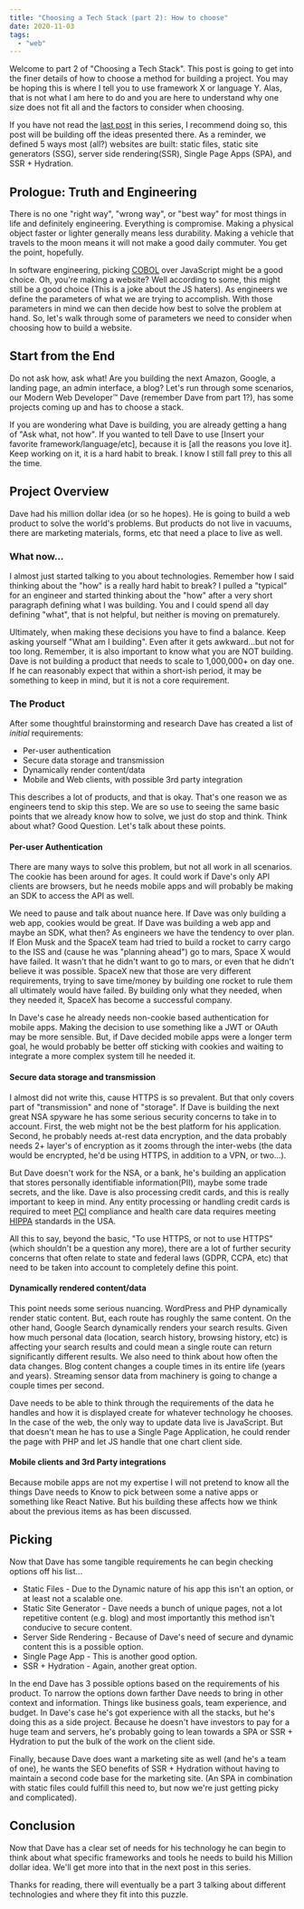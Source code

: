 ```yaml
---
title: "Choosing a Tech Stack (part 2): How to choose"
date: 2020-11-03
tags:
  - "web"
---
```


Welcome to part 2 of "Choosing a Tech Stack". This post is going to get into the finer details of how to choose a method for building a project. You may be hoping this is where I tell you to use framework X or language Y. Alas, that is not what I am here to do and you are here to understand why one size does not fit all and the factors to consider when choosing.

If you have not read the [last post](https://moonmeister.net/blog/choosing-a-tech-stack-part-1-method-to-the-madness/) in this series, I recommend doing so, this post will be building off the ideas presented there. As a reminder, we defined 5 ways most (all?) websites are built: static files, static site generators (SSG), server side rendering(SSR), Single Page Apps (SPA), and SSR + Hydration.

## Prologue: Truth and Engineering

There is no one "right way", "wrong way", or "best way" for most things in life and definitely engineering. Everything is compromise. Making a physical object faster or lighter generally means less durability. Making a vehicle that travels to the moon means it will not make a good daily commuter. You get the point, hopefully.

In software engineering, picking [COBOL](https://en.wikipedia.org/wiki/COBOL) over JavaScript might be a good choice. Oh, you're making a website? Well according to some, this might still be a good choice (This is a joke about the JS haters). As engineers we define the parameters of what we are trying to accomplish. With those parameters in mind we can then decide how best to solve the problem at hand. So, let's walk through some of parameters we need to consider when choosing how to build a website.

## Start from the End

Do not ask how, ask what! Are you building the next Amazon, Google, a landing page, an admin interface, a blog? Let's run through some scenarios, our Modern Web Developer™ Dave (remember Dave from part 1?), has some projects coming up and has to choose a stack.

If you are wondering what Dave is building, you are already getting a hang of "Ask what, not how". If you wanted to tell Dave to use \[Insert your favorite framework/language/etc\], because it is \[all the reasons you love it\]. Keep working on it, it is a hard habit to break. I know I still fall prey to this all the time.

## Project Overview

Dave had his million dollar idea (or so he hopes). He is going to build a web product to solve the world's problems. But products do not live in vacuums, there are marketing materials, forms, etc that need a place to live as well.

### What now...

I almost just started talking to you about technologies. Remember how I said thinking about the "how" is a really hard habit to break? I pulled a "typical" for an engineer and started thinking about the "how" after a very short paragraph defining what I was building. You and I could spend all day defining "what", that is not helpful, but neither is moving on prematurely.

Ultimately, when making these decisions you have to find a balance. Keep asking yourself "What am I building". Even after it gets awkward...but not for too long. Remember, it is also important to know what you are NOT building. Dave is not building a product that needs to scale to 1,000,000+ on day one. If he can reasonably expect that within a short-ish period, it may be something to keep in mind, but it is not a core requirement.

### The Product

After some thoughtful brainstorming and research Dave has created a list of _initial_ requirements:

- Per-user authentication
- Secure data storage and transmission
- Dynamically render content/data
- Mobile and Web clients, with possible 3rd party integration

This describes a lot of products, and that is okay. That's one reason we as engineers tend to skip this step. We are so use to seeing the same basic points that we already know how to solve, we just do stop and think. Think about what? Good Question. Let's talk about these points.

#### Per-user Authentication

There are many ways to solve this problem, but not all work in all scenarios. The cookie has been around for ages. It could work if Dave's only API clients are browsers, but he needs mobile apps and will probably be making an SDK to access the API as well.

We need to pause and talk about nuance here. If Dave was only building a web app, cookies would be great. If Dave was building a web app and maybe an SDK, what then? As engineers we have the tendency to over plan. If Elon Musk and the SpaceX team had tried to build a rocket to carry cargo to the ISS and (cause he was "planning ahead") go to mars, Space X would have failed. It wasn't that he didn't want to go to mars, or even that he didn't believe it was possible. SpaceX new that those are very different requirements, trying to save time/money by building one rocket to rule them all ultimately would have failed. By building only what they needed, when they needed it, SpaceX has become a successful company.

In Dave's case he already needs non-cookie based authentication for mobile apps. Making the decision to use something like a JWT or OAuth may be more sensible. But, if Dave decided mobile apps were a longer term goal, he would probably be better off sticking with cookies and waiting to integrate a more complex system till he needed it.

#### Secure data storage and transmission

I almost did not write this, cause HTTPS is so prevalent. But that only covers part of "transmission" and none of "storage". If Dave is building the next great NSA spyware he has some serious security concerns to take in to account. First, the web might not be the best platform for his application. Second, he probably needs at-rest data encryption, and the data probably needs 2+ layer's of encryption as it zooms through the inter-webs (the data would be encrypted, he'd be using HTTPS, in addition to a VPN, or two...).

But Dave doesn't work for the NSA, or a bank, he's building an application that stores personally identifiable information(PII), maybe some trade secrets, and the like. Dave is also processing credit cards, and this is really important to keep in mind. Any entity processing or handling credit cards is required to meet [PCI](https://www.pcisecuritystandards.org/) compliance and health care data requires meeting [HIPPA](https://www.hhs.gov/hipaa/index.html) standards in the USA.

All this to say, beyond the basic, "To use HTTPS, or not to use HTTPS" (which shouldn't be a question any more), there are a lot of further security concerns that often relate to state and federal laws (GDPR, CCPA, etc) that need to be taken into account to completely define this point.

#### Dynamically rendered content/data

This point needs some serious nuancing. WordPress and PHP dynamically render static content. But, each route has roughly the same content. On the other hand, Google Search dynamically renders your search results. Given how much personal data (location, search history, browsing history, etc) is affecting your search results and could mean a single route can return significantly different results. We also need to think about how often the data changes. Blog content changes a couple times in its entire life (years and years). Streaming sensor data from machinery is going to change a couple times per second.

Dave needs to be able to think through the requirements of the data he handles and how it is displayed create for whatever technology he chooses. In the case of the web, the only way to update data live is JavaScript. But that doesn't mean he has to use a Single Page Application, he could render the page with PHP and let JS handle that one chart client side.

#### Mobile clients and 3rd Party integrations

Because mobile apps are not my expertise I will not pretend to know all the things Dave needs to Know to pick between some a native apps or something like React Native. But his building these affects how we think about the previous items as has been discussed.

## Picking

Now that Dave has some tangible requirements he can begin checking options off his list...


- Static Files - Due to the Dynamic nature of his app this isn't an option, or at least not a scalable one.
- Static Site Generator - Dave needs a bunch of unique pages, not a lot repetitive content (e.g. blog) and most importantly this method isn't conducive to secure content.
- Server Side Rendering - Because of Dave's need of secure and dynamic content this is a possible option.
- Single Page App - This is another good option.
- SSR + Hydration - Again, another great option.

In the end Dave has 3 possible options based on the requirements of his product. To narrow the options down farther Dave needs to bring in other context and information. Things like business goals, team experience, and budget. In Dave's case he's got experience with all the stacks, but he's doing this as a side project. Because he doesn't have investors to pay for a huge team and servers, he's probably going to lean towards a SPA or SSR + Hydration to put the bulk of the work on the client side.

Finally, because Dave does want a marketing site as well (and he's a team of one), he wants the SEO benefits of SSR + Hydration without having to maintain a second code base for the marketing site. (An SPA in combination with static files could fulfill this need to, but now we're just getting picky and complicated).

## Conclusion

Now that Dave has a clear set of needs for his technology he can begin to think about what specific frameworks and tools he needs to build his Million dollar idea. We'll get more into that in the next post in this series.

Thanks for reading, there will eventually be a part 3 talking about different technologies and where they fit into this puzzle.
